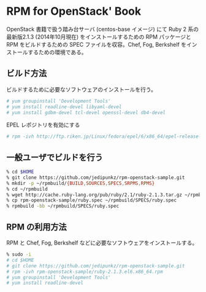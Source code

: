 RPM for OpenStack' Book
====================

OpenStack 書籍で扱う踏み台サーバ (centos-base イメージ) にて Ruby 2 系の最新版2.1.3 (2014年10月現在) をインストールするための RPM パッケージと RPM をビルドするための SPEC ファイルを収容。Chef, Fog, Berkshelf をインストールするための環境である。

ビルド方法
----

ビルドするために必要なソフトウェアのインストールを行う。

```bash
# yum groupinstall 'Development Tools'
# yum install readline-devel libyaml-devel
# yum install gdbm-devel tcl-devel openssl-devel db4-devel
```

EPEL レポジトリを有効にする

```bash
# rpm -ivh http://ftp.riken.jp/Linux/fedora/epel/6/x86_64/epel-release-6-8.noarch.rpm
```

一般ユーザでビルドを行う
----

```bash
% cd $HOME
% git clone https://github.com/jedipunkz/rpm-openstack-sample.git
% mkdir -p ~/rpmbuild/{BUILD,SOURCES,SPECS,SRPMS,RPMS}
% cd ~/rpmbuild
% wget http://cache.ruby-lang.org/pub/ruby/2.1/ruby-2.1.3.tar.gz ~/rpmbuild/SOURCES/ruby-2.1.3.tar.gz
% cp rpm-openstack-sample/ruby.spec ~/rpmbuild/SPECS/ruby.spec
% rpmbuild -bb ~/rpmbuild/SPECS/ruby.spec
```

RPM の利用方法
----

RPM と Chef, Fog, Berkshelf などに必要なソフトウェアをインストールする。

```bash
% sudo -i
# cd $HOME
# git clone https://github.com/jedipunkz/rpm-openstack-sample.git
# rpm -ivh rpm-openstack-sample/ruby-2.1.3.el6.x86_64.rpm
# yum groupinstall 'Development Tools'
# yum install readline-devel
```

